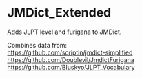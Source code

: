 # JMDict_Extended
Adds JLPT level and furigana to JMDict.

Combines data from:<br>
https://github.com/scriptin/jmdict-simplified<br>
https://github.com/Doublevil/JmdictFurigana<br>
https://github.com/Bluskyo/JLPT_Vocabulary
